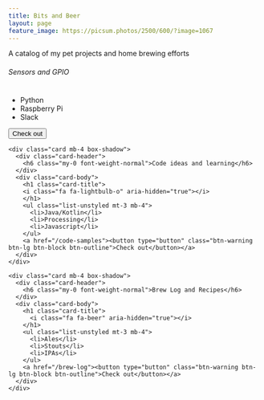 ```yaml
---
title: Bits and Beer
layout: page
feature_image: https://picsum.photos/2500/600/?image=1067
---
```


A catalog of my pet projects and home brewing efforts

<div class="container">
  <div class="card-deck mb-3 text-center">
    <div class="card mb-4 box-shadow">
      <div class="card-header">
        <h6 class="my-0 font-weight-normal">Sensors and GPIO</h6>
      </div>
      <div class="card-body">
        <h1 class="card-title">
          <i class="fa fa-cogs" aria-hidden="true"></i>
        </h1>
        <ul class="list-unstyled mt-3 mb-4">
          <li>Python</li>
          <li>Raspberry Pi</li>
          <li>Slack</li>
        </ul>
        <a href="/pet-projects"><button type="button" class="btn-warning btn-lg btn-block btn-outline">Check out</button></a>
      </div>
    </div>

    <div class="card mb-4 box-shadow">
      <div class="card-header">
        <h6 class="my-0 font-weight-normal">Code ideas and learning</h6>
      </div>
      <div class="card-body">
        <h1 class="card-title">
        <i class="fa fa-lightbulb-o" aria-hidden="true"></i>
        </h1>
        <ul class="list-unstyled mt-3 mb-4">
          <li>Java/Kotlin</li>
          <li>Processing</li>
          <li>Javascript</li>
        </ul>
        <a href="/code-samples"><button type="button" class="btn-warning btn-lg btn-block btn-outline">Check out</button></a>
      </div>
    </div>

    <div class="card mb-4 box-shadow">
      <div class="card-header">
        <h6 class="my-0 font-weight-normal">Brew Log and Recipes</h6>
      </div>
      <div class="card-body">
        <h1 class="card-title">
          <i class="fa fa-beer" aria-hidden="true"></i>
        </h1>
        <ul class="list-unstyled mt-3 mb-4">
          <li>Ales</li>
          <li>Stouts</li>
          <li>IPAs</li>
        </ul>
        <a href="/brew-log"><button type="button" class="btn-warning btn-lg btn-block btn-outline">Check out</button></a>
      </div>
    </div>

  </div>
</div>
